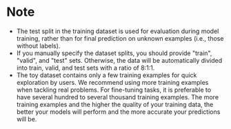 # Note
- The test split in the training dataset is used for evaluation during model training, rather than for final 
prediction on unknown examples (i.e., those without labels).
- If you manually specify the dataset splits, you should provide "train", "valid", and "test" sets. Otherwise, the data
will be automatically divided into train, valid, and test sets with a ratio of 8:1:1.
- The toy dataset contains only a few training examples for quick exploration by users. We recommend using more 
training examples when tackling real problems. For fine-tuning tasks, it is preferable to have several hundred to
several thousand training examples. The more training examples and the higher the quality of your training data, the
better your models will perform and the more accurate your predictions will be.